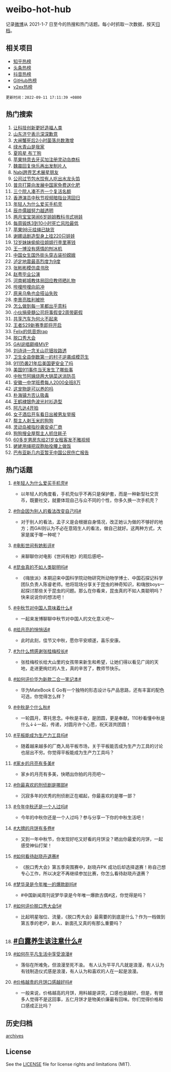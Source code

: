# weibo-hot-hub

记录[微博](https://www.weibo.com)从 2021-1-7 日至今的热搜和热门话题。每小时抓取一次数据，按天[归档](archives)。

## 相关项目

- [知乎热榜](https://github.com/lonnyzhang423/zhihu-hot-hub)
- [头条热榜](https://github.com/lonnyzhang423/toutiao-hot-hub)
- [抖音热榜](https://github.com/lonnyzhang423/douyin-hot-hub)
- [GitHub热榜](https://github.com/lonnyzhang423/github-hot-hub)
- [v2ex热榜](https://github.com/lonnyzhang423/v2ex-hot-hub)


`更新时间：2022-09-11 17:11:39 +0800`

## 热门搜索

1. [让科技创新更好造福人类](https://m.weibo.cn/search?containerid=100103type%3D1%26t%3D10%26q%3D%23%E8%AE%A9%E7%A7%91%E6%8A%80%E5%88%9B%E6%96%B0%E6%9B%B4%E5%A5%BD%E9%80%A0%E7%A6%8F%E4%BA%BA%E7%B1%BB%23&stream_entry_id=51&isnewpage=1&extparam=seat%3D1%26pos%3D0%26c_type%3D51%26filter_type%3Drealtimehot%26dgr%3D0%26cate%3D10103%26display_time%3D1662887498%26pre_seqid%3D166288749835902256277&luicode=10000011&lfid=106003type%253D25%2526t%253D3%2526disable_hot%253D1%2526filter_type%253Drealtimehot)
1. [山东济宁表示深深歉意](https://m.weibo.cn/search?containerid=100103type%3D1%26t%3D10%26q%3D%23%E5%B1%B1%E4%B8%9C%E6%B5%8E%E5%AE%81%E8%A1%A8%E7%A4%BA%E6%B7%B1%E6%B7%B1%E6%AD%89%E6%84%8F%23&stream_entry_id=31&isnewpage=1&extparam=seat%3D1%26band_rank%3D1%26pos%3D0%26lcate%3D5001%26c_type%3D31%26realpos%3D1%26filter_type%3Drealtimehot%26q%3D%2523%25E5%25B1%25B1%25E4%25B8%259C%25E6%25B5%258E%25E5%25AE%2581%25E8%25A1%25A8%25E7%25A4%25BA%25E6%25B7%25B1%25E6%25B7%25B1%25E6%25AD%2589%25E6%2584%258F%2523%26flag%3D16%26dgr%3D0%26cate%3D0%26display_time%3D1662887498%26pre_seqid%3D166288749835902256277&luicode=10000011&lfid=106003type%253D25%2526t%253D3%2526disable_hot%253D1%2526filter_type%253Drealtimehot)
1. [大闸蟹死后2小时菌落总数激增](https://m.weibo.cn/search?containerid=100103type%3D1%26t%3D10%26q%3D%23%E5%A4%A7%E9%97%B8%E8%9F%B9%E6%AD%BB%E5%90%8E2%E5%B0%8F%E6%97%B6%E8%8F%8C%E8%90%BD%E6%80%BB%E6%95%B0%E6%BF%80%E5%A2%9E%23&stream_entry_id=31&isnewpage=1&extparam=seat%3D1%26band_rank%3D2%26pos%3D1%26lcate%3D5001%26c_type%3D31%26realpos%3D2%26filter_type%3Drealtimehot%26q%3D%2523%25E5%25A4%25A7%25E9%2597%25B8%25E8%259F%25B9%25E6%25AD%25BB%25E5%2590%258E2%25E5%25B0%258F%25E6%2597%25B6%25E8%258F%258C%25E8%2590%25BD%25E6%2580%25BB%25E6%2595%25B0%25E6%25BF%2580%25E5%25A2%259E%2523%26flag%3D0%26dgr%3D0%26cate%3D0%26display_time%3D1662887498%26pre_seqid%3D166288749835902256277&luicode=10000011&lfid=106003type%253D25%2526t%253D3%2526disable_hot%253D1%2526filter_type%253Drealtimehot)
1. [绿水青山是我家](https://m.weibo.cn/search?containerid=100103type%3D1%26t%3D10%26q%3D%23%E7%BB%BF%E6%B0%B4%E9%9D%92%E5%B1%B1%E6%98%AF%E6%88%91%E5%AE%B6%23&stream_entry_id=31&isnewpage=1&extparam=seat%3D1%26band_rank%3D3%26pos%3D2%26lcate%3D5001%26c_type%3D31%26realpos%3D3%26filter_type%3Drealtimehot%26q%3D%2523%25E7%25BB%25BF%25E6%25B0%25B4%25E9%259D%2592%25E5%25B1%25B1%25E6%2598%25AF%25E6%2588%2591%25E5%25AE%25B6%2523%26flag%3D0%26dgr%3D0%26cate%3D0%26display_time%3D1662887498%26pre_seqid%3D166288749835902256277&luicode=10000011&lfid=106003type%253D25%2526t%253D3%2526disable_hot%253D1%2526filter_type%253Drealtimehot)
1. [夏鸣星 布丁狗](https://m.weibo.cn/search?containerid=100103type%3D1%26t%3D10%26q%3D%E5%A4%8F%E9%B8%A3%E6%98%9F+%E5%B8%83%E4%B8%81%E7%8B%97&stream_entry_id=31&isnewpage=1&extparam=seat%3D1%26band_rank%3D4%26pos%3D3%26lcate%3D5001%26c_type%3D31%26realpos%3D4%26filter_type%3Drealtimehot%26q%3D%25E5%25A4%258F%25E9%25B8%25A3%25E6%2598%259F%2520%25E5%25B8%2583%25E4%25B8%2581%25E7%258B%2597%26flag%3D16%26dgr%3D0%26cate%3D0%26display_time%3D1662887498%26pre_seqid%3D166288749835902256277&luicode=10000011&lfid=106003type%253D25%2526t%253D3%2526disable_hot%253D1%2526filter_type%253Drealtimehot)
1. [苹果特意去牙买加注册灵动岛商标](https://m.weibo.cn/search?containerid=100103type%3D1%26t%3D10%26q%3D%23%E8%8B%B9%E6%9E%9C%E7%89%B9%E6%84%8F%E5%8E%BB%E7%89%99%E4%B9%B0%E5%8A%A0%E6%B3%A8%E5%86%8C%E7%81%B5%E5%8A%A8%E5%B2%9B%E5%95%86%E6%A0%87%23&stream_entry_id=31&isnewpage=1&extparam=seat%3D1%26band_rank%3D5%26pos%3D4%26lcate%3D5001%26c_type%3D31%26realpos%3D5%26filter_type%3Drealtimehot%26q%3D%2523%25E8%258B%25B9%25E6%259E%259C%25E7%2589%25B9%25E6%2584%258F%25E5%258E%25BB%25E7%2589%2599%25E4%25B9%25B0%25E5%258A%25A0%25E6%25B3%25A8%25E5%2586%258C%25E7%2581%25B5%25E5%258A%25A8%25E5%25B2%259B%25E5%2595%2586%25E6%25A0%2587%2523%26flag%3D1%26dgr%3D0%26cate%3D0%26display_time%3D1662887498%26pre_seqid%3D166288749835902256277&luicode=10000011&lfid=106003type%253D25%2526t%253D3%2526disable_hot%253D1%2526filter_type%253Drealtimehot)
1. [魏晨回复快乐再出发制片人](http://m.weibo.cn/c/wbox?&id=076e2qeuae&roomid=15484&q=%23%E9%AD%8F%E6%99%A8%E5%9B%9E%E5%A4%8D%E5%BF%AB%E4%B9%90%E5%86%8D%E5%87%BA%E5%8F%91%E5%88%B6%E7%89%87%E4%BA%BA%23&extparam=seat%3D1%26band_rank%3D6%26pos%3D5%26lcate%3D5001%26c_type%3D31%26realpos%3D6%26filter_type%3Drealtimehot%26q%3D%2523%25E9%25AD%258F%25E6%2599%25A8%25E5%259B%259E%25E5%25A4%258D%25E5%25BF%25AB%25E4%25B9%2590%25E5%2586%258D%25E5%2587%25BA%25E5%258F%2591%25E5%2588%25B6%25E7%2589%2587%25E4%25BA%25BA%2523%26flag%3D2%26dgr%3D0%26cate%3D0%26display_time%3D1662887498%26pre_seqid%3D166288749835902256277&luicode=10000011&lfid=106003type%253D25%2526t%253D3%2526disable_hot%253D1%2526filter_type%253Drealtimehot)
1. [Nabi跨界艺术展星朋友](https://m.weibo.cn/search?containerid=100103type%3D1%26t%3D10%26q%3D%23Nabi%E8%B7%A8%E7%95%8C%E8%89%BA%E6%9C%AF%E5%B1%95%E6%98%9F%E6%9C%8B%E5%8F%8B%23&stream_entry_id=31&isnewpage=1&extparam=seat%3D1%26band_rank%3D7%26pos%3D6%26c_type%3D31%26lcate%3D5001%26topic_ad%3D1%26filter_type%3Drealtimehot%26adid%3D165068%26q%3D%2523Nabi%25E8%25B7%25A8%25E7%2595%258C%25E8%2589%25BA%25E6%259C%25AF%25E5%25B1%2595%25E6%2598%259F%25E6%259C%258B%25E5%258F%258B%2523%26dgr%3D0%26cate%3D0%26display_time%3D1662887498%26pre_seqid%3D166288749835902256277&luicode=10000011&lfid=106003type%253D25%2526t%253D3%2526disable_hot%253D1%2526filter_type%253Drealtimehot)
1. [公司过节包水饺有人吃出水龙头馅](https://m.weibo.cn/search?containerid=100103type%3D1%26t%3D10%26q%3D%23%E5%85%AC%E5%8F%B8%E8%BF%87%E8%8A%82%E5%8C%85%E6%B0%B4%E9%A5%BA%E6%9C%89%E4%BA%BA%E5%90%83%E5%87%BA%E6%B0%B4%E9%BE%99%E5%A4%B4%E9%A6%85%23&stream_entry_id=31&isnewpage=1&extparam=seat%3D1%26band_rank%3D7%26pos%3D7%26lcate%3D5001%26c_type%3D31%26realpos%3D7%26filter_type%3Drealtimehot%26q%3D%2523%25E5%2585%25AC%25E5%258F%25B8%25E8%25BF%2587%25E8%258A%2582%25E5%258C%2585%25E6%25B0%25B4%25E9%25A5%25BA%25E6%259C%2589%25E4%25BA%25BA%25E5%2590%2583%25E5%2587%25BA%25E6%25B0%25B4%25E9%25BE%2599%25E5%25A4%25B4%25E9%25A6%2585%2523%26flag%3D0%26dgr%3D0%26cate%3D0%26display_time%3D1662887498%26pre_seqid%3D166288749835902256277&luicode=10000011&lfid=106003type%253D25%2526t%253D3%2526disable_hot%253D1%2526filter_type%253Drealtimehot)
1. [普京打算向发展中国家免费送化肥](https://m.weibo.cn/search?containerid=100103type%3D1%26t%3D10%26q%3D%23%E6%99%AE%E4%BA%AC%E6%89%93%E7%AE%97%E5%90%91%E5%8F%91%E5%B1%95%E4%B8%AD%E5%9B%BD%E5%AE%B6%E5%85%8D%E8%B4%B9%E9%80%81%E5%8C%96%E8%82%A5%23&stream_entry_id=31&isnewpage=1&extparam=seat%3D1%26band_rank%3D8%26pos%3D8%26lcate%3D5001%26c_type%3D31%26realpos%3D8%26filter_type%3Drealtimehot%26q%3D%2523%25E6%2599%25AE%25E4%25BA%25AC%25E6%2589%2593%25E7%25AE%2597%25E5%2590%2591%25E5%258F%2591%25E5%25B1%2595%25E4%25B8%25AD%25E5%259B%25BD%25E5%25AE%25B6%25E5%2585%258D%25E8%25B4%25B9%25E9%2580%2581%25E5%258C%2596%25E8%2582%25A5%2523%26flag%3D1%26dgr%3D0%26cate%3D0%26display_time%3D1662887498%26pre_seqid%3D166288749835902256277&luicode=10000011&lfid=106003type%253D25%2526t%253D3%2526disable_hot%253D1%2526filter_type%253Drealtimehot)
1. [三个院人凑不齐一个复活名额](http://m.weibo.cn/c/wbox?&id=076e2qeuae&roomid=15502&q=%23%E4%B8%89%E4%B8%AA%E9%99%A2%E4%BA%BA%E5%87%91%E4%B8%8D%E9%BD%90%E4%B8%80%E4%B8%AA%E5%A4%8D%E6%B4%BB%E5%90%8D%E9%A2%9D%23&extparam=seat%3D1%26band_rank%3D9%26pos%3D9%26lcate%3D5001%26c_type%3D31%26realpos%3D9%26filter_type%3Drealtimehot%26q%3D%2523%25E4%25B8%2589%25E4%25B8%25AA%25E9%2599%25A2%25E4%25BA%25BA%25E5%2587%2591%25E4%25B8%258D%25E9%25BD%2590%25E4%25B8%2580%25E4%25B8%25AA%25E5%25A4%258D%25E6%25B4%25BB%25E5%2590%258D%25E9%25A2%259D%2523%26flag%3D0%26dgr%3D0%26cate%3D0%26display_time%3D1662887498%26pre_seqid%3D166288749835902256277&luicode=10000011&lfid=106003type%253D25%2526t%253D3%2526disable_hot%253D1%2526filter_type%253Drealtimehot)
1. [香港演员中秋节视频暗指台湾回归](https://m.weibo.cn/search?containerid=100103type%3D1%26t%3D10%26q%3D%23%E9%A6%99%E6%B8%AF%E6%BC%94%E5%91%98%E4%B8%AD%E7%A7%8B%E8%8A%82%E8%A7%86%E9%A2%91%E6%9A%97%E6%8C%87%E5%8F%B0%E6%B9%BE%E5%9B%9E%E5%BD%92%23&stream_entry_id=31&isnewpage=1&extparam=seat%3D1%26band_rank%3D10%26pos%3D10%26lcate%3D5001%26c_type%3D31%26realpos%3D10%26filter_type%3Drealtimehot%26q%3D%2523%25E9%25A6%2599%25E6%25B8%25AF%25E6%25BC%2594%25E5%2591%2598%25E4%25B8%25AD%25E7%25A7%258B%25E8%258A%2582%25E8%25A7%2586%25E9%25A2%2591%25E6%259A%2597%25E6%258C%2587%25E5%258F%25B0%25E6%25B9%25BE%25E5%259B%259E%25E5%25BD%2592%2523%26flag%3D0%26dgr%3D0%26cate%3D0%26display_time%3D1662887498%26pre_seqid%3D166288749835902256277&luicode=10000011&lfid=106003type%253D25%2526t%253D3%2526disable_hot%253D1%2526filter_type%253Drealtimehot)
1. [年轻人为什么爱买手机壳](https://m.weibo.cn/search?containerid=100103type%3D1%26t%3D10%26q%3D%23%E5%B9%B4%E8%BD%BB%E4%BA%BA%E4%B8%BA%E4%BB%80%E4%B9%88%E7%88%B1%E4%B9%B0%E6%89%8B%E6%9C%BA%E5%A3%B3%23&stream_entry_id=31&isnewpage=1&extparam=seat%3D1%26band_rank%3D11%26pos%3D11%26lcate%3D5001%26c_type%3D31%26realpos%3D11%26filter_type%3Drealtimehot%26q%3D%2523%25E5%25B9%25B4%25E8%25BD%25BB%25E4%25BA%25BA%25E4%25B8%25BA%25E4%25BB%2580%25E4%25B9%2588%25E7%2588%25B1%25E4%25B9%25B0%25E6%2589%258B%25E6%259C%25BA%25E5%25A3%25B3%2523%26flag%3D0%26dgr%3D0%26cate%3D0%26display_time%3D1662887498%26pre_seqid%3D166288749835902256277&luicode=10000011&lfid=106003type%253D25%2526t%253D3%2526disable_hot%253D1%2526filter_type%253Drealtimehot)
1. [辰亦儒越努力越透明](https://m.weibo.cn/search?containerid=100103type%3D1%26t%3D10%26q%3D%23%E8%BE%B0%E4%BA%A6%E5%84%92%E8%B6%8A%E5%8A%AA%E5%8A%9B%E8%B6%8A%E9%80%8F%E6%98%8E%23&stream_entry_id=31&isnewpage=1&extparam=seat%3D1%26band_rank%3D12%26pos%3D12%26lcate%3D5001%26c_type%3D31%26realpos%3D12%26filter_type%3Drealtimehot%26q%3D%2523%25E8%25BE%25B0%25E4%25BA%25A6%25E5%2584%2592%25E8%25B6%258A%25E5%258A%25AA%25E5%258A%259B%25E8%25B6%258A%25E9%2580%258F%25E6%2598%258E%2523%26flag%3D0%26dgr%3D0%26cate%3D0%26display_time%3D1662887498%26pre_seqid%3D166288749835902256277&luicode=10000011&lfid=106003type%253D25%2526t%253D3%2526disable_hot%253D1%2526filter_type%253Drealtimehot)
1. [两月宝宝哭闹6岁姐姐教科书式哄娃](https://m.weibo.cn/search?containerid=100103type%3D1%26t%3D10%26q%3D%23%E4%B8%A4%E6%9C%88%E5%AE%9D%E5%AE%9D%E5%93%AD%E9%97%B96%E5%B2%81%E5%A7%90%E5%A7%90%E6%95%99%E7%A7%91%E4%B9%A6%E5%BC%8F%E5%93%84%E5%A8%83%23&stream_entry_id=31&isnewpage=1&extparam=seat%3D1%26band_rank%3D13%26pos%3D13%26lcate%3D5001%26c_type%3D31%26realpos%3D13%26filter_type%3Drealtimehot%26q%3D%2523%25E4%25B8%25A4%25E6%259C%2588%25E5%25AE%259D%25E5%25AE%259D%25E5%2593%25AD%25E9%2597%25B96%25E5%25B2%2581%25E5%25A7%2590%25E5%25A7%2590%25E6%2595%2599%25E7%25A7%2591%25E4%25B9%25A6%25E5%25BC%258F%25E5%2593%2584%25E5%25A8%2583%2523%26flag%3D0%26dgr%3D0%26cate%3D0%26display_time%3D1662887498%26pre_seqid%3D166288749835902256277&luicode=10000011&lfid=106003type%253D25%2526t%253D3%2526disable_hot%253D1%2526filter_type%253Drealtimehot)
1. [每周锻炼3到10小时死亡风险最低](https://m.weibo.cn/search?containerid=100103type%3D1%26t%3D10%26q%3D%23%E6%AF%8F%E5%91%A8%E9%94%BB%E7%82%BC3%E5%88%B010%E5%B0%8F%E6%97%B6%E6%AD%BB%E4%BA%A1%E9%A3%8E%E9%99%A9%E6%9C%80%E4%BD%8E%23&stream_entry_id=31&isnewpage=1&extparam=seat%3D1%26band_rank%3D14%26pos%3D14%26lcate%3D5001%26c_type%3D31%26realpos%3D14%26filter_type%3Drealtimehot%26q%3D%2523%25E6%25AF%258F%25E5%2591%25A8%25E9%2594%25BB%25E7%2582%25BC3%25E5%2588%25B010%25E5%25B0%258F%25E6%2597%25B6%25E6%25AD%25BB%25E4%25BA%25A1%25E9%25A3%258E%25E9%2599%25A9%25E6%259C%2580%25E4%25BD%258E%2523%26flag%3D0%26dgr%3D0%26cate%3D0%26display_time%3D1662887498%26pre_seqid%3D166288749835902256277&luicode=10000011&lfid=106003type%253D25%2526t%253D3%2526disable_hot%253D1%2526filter_type%253Drealtimehot)
1. [苹果98元挂绳已缺货](https://m.weibo.cn/search?containerid=100103type%3D1%26t%3D10%26q%3D%23%E8%8B%B9%E6%9E%9C98%E5%85%83%E6%8C%82%E7%BB%B3%E5%B7%B2%E7%BC%BA%E8%B4%A7%23&stream_entry_id=31&isnewpage=1&extparam=seat%3D1%26band_rank%3D15%26pos%3D15%26lcate%3D5001%26c_type%3D31%26realpos%3D15%26filter_type%3Drealtimehot%26q%3D%2523%25E8%258B%25B9%25E6%259E%259C98%25E5%2585%2583%25E6%258C%2582%25E7%25BB%25B3%25E5%25B7%25B2%25E7%25BC%25BA%25E8%25B4%25A7%2523%26flag%3D0%26dgr%3D0%26cate%3D0%26display_time%3D1662887498%26pre_seqid%3D166288749835902256277&luicode=10000011&lfid=106003type%253D25%2526t%253D3%2526disable_hot%253D1%2526filter_type%253Drealtimehot)
1. [谢娜话剧造型身上挂220只娃娃](https://m.weibo.cn/search?containerid=100103type%3D1%26t%3D10%26q%3D%23%E8%B0%A2%E5%A8%9C%E8%AF%9D%E5%89%A7%E9%80%A0%E5%9E%8B%E8%BA%AB%E4%B8%8A%E6%8C%82220%E5%8F%AA%E5%A8%83%E5%A8%83%23&stream_entry_id=31&isnewpage=1&extparam=seat%3D1%26band_rank%3D16%26pos%3D16%26lcate%3D5001%26c_type%3D31%26realpos%3D16%26filter_type%3Drealtimehot%26q%3D%2523%25E8%25B0%25A2%25E5%25A8%259C%25E8%25AF%259D%25E5%2589%25A7%25E9%2580%25A0%25E5%259E%258B%25E8%25BA%25AB%25E4%25B8%258A%25E6%258C%2582220%25E5%258F%25AA%25E5%25A8%2583%25E5%25A8%2583%2523%26flag%3D1%26dgr%3D0%26cate%3D0%26display_time%3D1662887498%26pre_seqid%3D166288749835902256277&luicode=10000011&lfid=106003type%253D25%2526t%253D3%2526disable_hot%253D1%2526filter_type%253Drealtimehot)
1. [12岁妹妹偷偷往姐姐行李里塞钱](https://m.weibo.cn/search?containerid=100103type%3D1%26t%3D10%26q%3D%2312%E5%B2%81%E5%A6%B9%E5%A6%B9%E5%81%B7%E5%81%B7%E5%BE%80%E5%A7%90%E5%A7%90%E8%A1%8C%E6%9D%8E%E9%87%8C%E5%A1%9E%E9%92%B1%23&stream_entry_id=31&isnewpage=1&extparam=seat%3D1%26band_rank%3D17%26pos%3D17%26lcate%3D5001%26c_type%3D31%26realpos%3D17%26filter_type%3Drealtimehot%26q%3D%252312%25E5%25B2%2581%25E5%25A6%25B9%25E5%25A6%25B9%25E5%2581%25B7%25E5%2581%25B7%25E5%25BE%2580%25E5%25A7%2590%25E5%25A7%2590%25E8%25A1%258C%25E6%259D%258E%25E9%2587%258C%25E5%25A1%259E%25E9%2592%25B1%2523%26flag%3D0%26dgr%3D0%26cate%3D0%26display_time%3D1662887498%26pre_seqid%3D166288749835902256277&luicode=10000011&lfid=106003type%253D25%2526t%253D3%2526disable_hot%253D1%2526filter_type%253Drealtimehot)
1. [王一博没有感情的刨冰机](http://m.weibo.cn/c/wbox?&id=076e2qeuae&roomid=15527&q=%23%E7%8E%8B%E4%B8%80%E5%8D%9A%E6%B2%A1%E6%9C%89%E6%84%9F%E6%83%85%E7%9A%84%E5%88%A8%E5%86%B0%E6%9C%BA%23&extparam=seat%3D1%26band_rank%3D18%26pos%3D18%26lcate%3D5001%26c_type%3D31%26realpos%3D18%26filter_type%3Drealtimehot%26q%3D%2523%25E7%258E%258B%25E4%25B8%2580%25E5%258D%259A%25E6%25B2%25A1%25E6%259C%2589%25E6%2584%259F%25E6%2583%2585%25E7%259A%2584%25E5%2588%25A8%25E5%2586%25B0%25E6%259C%25BA%2523%26flag%3D0%26dgr%3D0%26cate%3D0%26display_time%3D1662887498%26pre_seqid%3D166288749835902256277&luicode=10000011&lfid=106003type%253D25%2526t%253D3%2526disable_hot%253D1%2526filter_type%253Drealtimehot)
1. [中国女生国外街头穿古装扮嫦娥](https://m.weibo.cn/search?containerid=100103type%3D1%26t%3D10%26q%3D%23%E4%B8%AD%E5%9B%BD%E5%A5%B3%E7%94%9F%E5%9B%BD%E5%A4%96%E8%A1%97%E5%A4%B4%E7%A9%BF%E5%8F%A4%E8%A3%85%E6%89%AE%E5%AB%A6%E5%A8%A5%23&stream_entry_id=31&isnewpage=1&extparam=seat%3D1%26band_rank%3D19%26pos%3D19%26lcate%3D5001%26c_type%3D31%26realpos%3D19%26filter_type%3Drealtimehot%26q%3D%2523%25E4%25B8%25AD%25E5%259B%25BD%25E5%25A5%25B3%25E7%2594%259F%25E5%259B%25BD%25E5%25A4%2596%25E8%25A1%2597%25E5%25A4%25B4%25E7%25A9%25BF%25E5%258F%25A4%25E8%25A3%2585%25E6%2589%25AE%25E5%25AB%25A6%25E5%25A8%25A5%2523%26flag%3D0%26dgr%3D0%26cate%3D0%26display_time%3D1662887498%26pre_seqid%3D166288749835902256277&luicode=10000011&lfid=106003type%253D25%2526t%253D3%2526disable_hot%253D1%2526filter_type%253Drealtimehot)
1. [泸定地震最高烈度为9度](https://m.weibo.cn/search?containerid=100103type%3D1%26t%3D10%26q%3D%23%E6%B3%B8%E5%AE%9A%E5%9C%B0%E9%9C%87%E6%9C%80%E9%AB%98%E7%83%88%E5%BA%A6%E4%B8%BA9%E5%BA%A6%23&stream_entry_id=31&isnewpage=1&extparam=seat%3D1%26band_rank%3D20%26pos%3D20%26lcate%3D5001%26c_type%3D31%26realpos%3D20%26filter_type%3Drealtimehot%26q%3D%2523%25E6%25B3%25B8%25E5%25AE%259A%25E5%259C%25B0%25E9%259C%2587%25E6%259C%2580%25E9%25AB%2598%25E7%2583%2588%25E5%25BA%25A6%25E4%25B8%25BA9%25E5%25BA%25A6%2523%26flag%3D0%26dgr%3D0%26cate%3D0%26display_time%3D1662887498%26pre_seqid%3D166288749835902256277&luicode=10000011&lfid=106003type%253D25%2526t%253D3%2526disable_hot%253D1%2526filter_type%253Drealtimehot)
1. [张彬彬模仿虞书欣](https://m.weibo.cn/search?containerid=100103type%3D1%26t%3D10%26q%3D%23%E5%BC%A0%E5%BD%AC%E5%BD%AC%E6%A8%A1%E4%BB%BF%E8%99%9E%E4%B9%A6%E6%AC%A3%23&stream_entry_id=31&isnewpage=1&extparam=seat%3D1%26band_rank%3D21%26pos%3D21%26lcate%3D5001%26c_type%3D31%26realpos%3D21%26filter_type%3Drealtimehot%26q%3D%2523%25E5%25BC%25A0%25E5%25BD%25AC%25E5%25BD%25AC%25E6%25A8%25A1%25E4%25BB%25BF%25E8%2599%259E%25E4%25B9%25A6%25E6%25AC%25A3%2523%26flag%3D1%26dgr%3D0%26cate%3D0%26display_time%3D1662887498%26pre_seqid%3D166288749835902256277&luicode=10000011&lfid=106003type%253D25%2526t%253D3%2526disable_hot%253D1%2526filter_type%253Drealtimehot)
1. [赵粤毕业公演](https://m.weibo.cn/search?containerid=100103type%3D1%26t%3D10%26q%3D%23%E8%B5%B5%E7%B2%A4%E6%AF%95%E4%B8%9A%E5%85%AC%E6%BC%94%23&stream_entry_id=31&isnewpage=1&extparam=seat%3D1%26band_rank%3D22%26pos%3D22%26lcate%3D5001%26c_type%3D31%26realpos%3D22%26filter_type%3Drealtimehot%26q%3D%2523%25E8%25B5%25B5%25E7%25B2%25A4%25E6%25AF%2595%25E4%25B8%259A%25E5%2585%25AC%25E6%25BC%2594%2523%26flag%3D0%26dgr%3D0%26cate%3D0%26display_time%3D1662887498%26pre_seqid%3D166288749835902256277&luicode=10000011&lfid=106003type%253D25%2526t%253D3%2526disable_hot%253D1%2526filter_type%253Drealtimehot)
1. [河南郸城教体局回应教师晒礼物](https://m.weibo.cn/search?containerid=100103type%3D1%26t%3D10%26q%3D%23%E6%B2%B3%E5%8D%97%E9%83%B8%E5%9F%8E%E6%95%99%E4%BD%93%E5%B1%80%E5%9B%9E%E5%BA%94%E6%95%99%E5%B8%88%E6%99%92%E7%A4%BC%E7%89%A9%23&stream_entry_id=31&isnewpage=1&extparam=seat%3D1%26band_rank%3D23%26pos%3D23%26lcate%3D5001%26c_type%3D31%26realpos%3D23%26filter_type%3Drealtimehot%26q%3D%2523%25E6%25B2%25B3%25E5%258D%2597%25E9%2583%25B8%25E5%259F%258E%25E6%2595%2599%25E4%25BD%2593%25E5%25B1%2580%25E5%259B%259E%25E5%25BA%2594%25E6%2595%2599%25E5%25B8%2588%25E6%2599%2592%25E7%25A4%25BC%25E7%2589%25A9%2523%26flag%3D1%26dgr%3D0%26cate%3D0%26display_time%3D1662887498%26pre_seqid%3D166288749835902256277&luicode=10000011&lfid=106003type%253D25%2526t%253D3%2526disable_hot%253D1%2526filter_type%253Drealtimehot)
1. [哔哩哔哩向前冲](http://m.weibo.cn/c/wbox?&id=076e2qeuae&roomid=14603&q=%23%E5%93%94%E5%93%A9%E5%93%94%E5%93%A9%E5%90%91%E5%89%8D%E5%86%B2%23&extparam=seat%3D1%26band_rank%3D24%26pos%3D24%26lcate%3D5001%26c_type%3D31%26realpos%3D24%26filter_type%3Drealtimehot%26q%3D%2523%25E5%2593%2594%25E5%2593%25A9%25E5%2593%2594%25E5%2593%25A9%25E5%2590%2591%25E5%2589%258D%25E5%2586%25B2%2523%26flag%3D1%26dgr%3D0%26cate%3D0%26display_time%3D1662887498%26pre_seqid%3D166288749835902256277&luicode=10000011&lfid=106003type%253D25%2526t%253D3%2526disable_hot%253D1%2526filter_type%253Drealtimehot)
1. [原来乌龟也会搭讪失败](https://m.weibo.cn/search?containerid=100103type%3D1%26t%3D10%26q%3D%23%E5%8E%9F%E6%9D%A5%E4%B9%8C%E9%BE%9F%E4%B9%9F%E4%BC%9A%E6%90%AD%E8%AE%AA%E5%A4%B1%E8%B4%A5%23&stream_entry_id=31&isnewpage=1&extparam=seat%3D1%26band_rank%3D25%26pos%3D25%26lcate%3D5001%26c_type%3D31%26realpos%3D25%26filter_type%3Drealtimehot%26q%3D%2523%25E5%258E%259F%25E6%259D%25A5%25E4%25B9%258C%25E9%25BE%259F%25E4%25B9%259F%25E4%25BC%259A%25E6%2590%25AD%25E8%25AE%25AA%25E5%25A4%25B1%25E8%25B4%25A5%2523%26flag%3D0%26dgr%3D0%26cate%3D0%26display_time%3D1662887498%26pre_seqid%3D166288749835902256277&luicode=10000011&lfid=106003type%253D25%2526t%253D3%2526disable_hot%253D1%2526filter_type%253Drealtimehot)
1. [李景亮胜利被抢](https://m.weibo.cn/search?containerid=100103type%3D1%26t%3D10%26q%3D%23%E6%9D%8E%E6%99%AF%E4%BA%AE%E8%83%9C%E5%88%A9%E8%A2%AB%E6%8A%A2%23&stream_entry_id=31&isnewpage=1&extparam=seat%3D1%26band_rank%3D26%26pos%3D26%26lcate%3D5001%26c_type%3D31%26realpos%3D26%26filter_type%3Drealtimehot%26q%3D%2523%25E6%259D%258E%25E6%2599%25AF%25E4%25BA%25AE%25E8%2583%259C%25E5%2588%25A9%25E8%25A2%25AB%25E6%258A%25A2%2523%26flag%3D0%26dgr%3D0%26cate%3D0%26display_time%3D1662887498%26pre_seqid%3D166288749835902256277&luicode=10000011&lfid=106003type%253D25%2526t%253D3%2526disable_hot%253D1%2526filter_type%253Drealtimehot)
1. [怎么做到每一笔都出乎意料](https://m.weibo.cn/search?containerid=100103type%3D1%26t%3D10%26q%3D%23%E6%80%8E%E4%B9%88%E5%81%9A%E5%88%B0%E6%AF%8F%E4%B8%80%E7%AC%94%E9%83%BD%E5%87%BA%E4%B9%8E%E6%84%8F%E6%96%99%23&stream_entry_id=31&isnewpage=1&extparam=seat%3D1%26band_rank%3D27%26pos%3D27%26lcate%3D5001%26c_type%3D31%26realpos%3D27%26filter_type%3Drealtimehot%26q%3D%2523%25E6%2580%258E%25E4%25B9%2588%25E5%2581%259A%25E5%2588%25B0%25E6%25AF%258F%25E4%25B8%2580%25E7%25AC%2594%25E9%2583%25BD%25E5%2587%25BA%25E4%25B9%258E%25E6%2584%258F%25E6%2596%2599%2523%26flag%3D1%26dgr%3D0%26cate%3D0%26display_time%3D1662887498%26pre_seqid%3D166288749835902256277&luicode=10000011&lfid=106003type%253D25%2526t%253D3%2526disable_hot%253D1%2526filter_type%253Drealtimehot)
1. [小伙捐骨髓公司将事假变2周带薪假](https://m.weibo.cn/search?containerid=100103type%3D1%26t%3D10%26q%3D%23%E5%B0%8F%E4%BC%99%E6%8D%90%E9%AA%A8%E9%AB%93%E5%85%AC%E5%8F%B8%E5%B0%86%E4%BA%8B%E5%81%87%E5%8F%982%E5%91%A8%E5%B8%A6%E8%96%AA%E5%81%87%23&stream_entry_id=31&isnewpage=1&extparam=seat%3D1%26band_rank%3D28%26pos%3D28%26lcate%3D5001%26c_type%3D31%26realpos%3D28%26filter_type%3Drealtimehot%26q%3D%2523%25E5%25B0%258F%25E4%25BC%2599%25E6%258D%2590%25E9%25AA%25A8%25E9%25AB%2593%25E5%2585%25AC%25E5%258F%25B8%25E5%25B0%2586%25E4%25BA%258B%25E5%2581%2587%25E5%258F%25982%25E5%2591%25A8%25E5%25B8%25A6%25E8%2596%25AA%25E5%2581%2587%2523%26flag%3D0%26dgr%3D0%26cate%3D0%26display_time%3D1662887498%26pre_seqid%3D166288749835902256277&luicode=10000011&lfid=106003type%253D25%2526t%253D3%2526disable_hot%253D1%2526filter_type%253Drealtimehot)
1. [共享汽车为何火不起来](https://m.weibo.cn/search?containerid=100103type%3D1%26t%3D10%26q%3D%23%E5%85%B1%E4%BA%AB%E6%B1%BD%E8%BD%A6%E4%B8%BA%E4%BD%95%E7%81%AB%E4%B8%8D%E8%B5%B7%E6%9D%A5%23&stream_entry_id=31&isnewpage=1&extparam=seat%3D1%26band_rank%3D29%26pos%3D29%26lcate%3D5001%26c_type%3D31%26realpos%3D29%26filter_type%3Drealtimehot%26q%3D%2523%25E5%2585%25B1%25E4%25BA%25AB%25E6%25B1%25BD%25E8%25BD%25A6%25E4%25B8%25BA%25E4%25BD%2595%25E7%2581%25AB%25E4%25B8%258D%25E8%25B5%25B7%25E6%259D%25A5%2523%26flag%3D1%26dgr%3D0%26cate%3D0%26display_time%3D1662887498%26pre_seqid%3D166288749835902256277&luicode=10000011&lfid=106003type%253D25%2526t%253D3%2526disable_hot%253D1%2526filter_type%253Drealtimehot)
1. [王者S29新赛季即将开启](https://m.weibo.cn/search?containerid=100103type%3D1%26t%3D10%26q%3D%23%E7%8E%8B%E8%80%85S29%E6%96%B0%E8%B5%9B%E5%AD%A3%E5%8D%B3%E5%B0%86%E5%BC%80%E5%90%AF%23&stream_entry_id=31&isnewpage=1&extparam=seat%3D1%26band_rank%3D30%26pos%3D30%26lcate%3D5001%26c_type%3D31%26realpos%3D30%26filter_type%3Drealtimehot%26q%3D%2523%25E7%258E%258B%25E8%2580%2585S29%25E6%2596%25B0%25E8%25B5%259B%25E5%25AD%25A3%25E5%258D%25B3%25E5%25B0%2586%25E5%25BC%2580%25E5%2590%25AF%2523%26flag%3D0%26dgr%3D0%26cate%3D0%26display_time%3D1662887498%26pre_seqid%3D166288749835902256277&luicode=10000011&lfid=106003type%253D25%2526t%253D3%2526disable_hot%253D1%2526filter_type%253Drealtimehot)
1. [Felix的低音炮rap](https://m.weibo.cn/search?containerid=100103type%3D1%26t%3D10%26q%3D%23Felix%E7%9A%84%E4%BD%8E%E9%9F%B3%E7%82%AErap%23&stream_entry_id=31&isnewpage=1&extparam=seat%3D1%26band_rank%3D31%26pos%3D31%26lcate%3D5001%26c_type%3D31%26realpos%3D31%26filter_type%3Drealtimehot%26q%3D%2523Felix%25E7%259A%2584%25E4%25BD%258E%25E9%259F%25B3%25E7%2582%25AErap%2523%26flag%3D1%26dgr%3D0%26cate%3D0%26display_time%3D1662887498%26pre_seqid%3D166288749835902256277&luicode=10000011&lfid=106003type%253D25%2526t%253D3%2526disable_hot%253D1%2526filter_type%253Drealtimehot)
1. [脱口秀大会](https://m.weibo.cn/search?containerid=100103type%3D1%26t%3D10%26q%3D%E8%84%B1%E5%8F%A3%E7%A7%80%E5%A4%A7%E4%BC%9A&stream_entry_id=31&isnewpage=1&extparam=seat%3D1%26band_rank%3D32%26pos%3D32%26lcate%3D5001%26c_type%3D31%26realpos%3D32%26filter_type%3Drealtimehot%26q%3D%25E8%2584%25B1%25E5%258F%25A3%25E7%25A7%2580%25E5%25A4%25A7%25E4%25BC%259A%26flag%3D0%26dgr%3D0%26cate%3D0%26display_time%3D1662887498%26pre_seqid%3D166288749835902256277&luicode=10000011&lfid=106003type%253D25%2526t%253D3%2526disable_hot%253D1%2526filter_type%253Drealtimehot)
1. [GAI说唱巅峰MVP](http://m.weibo.cn/c/wbox?&id=076e2qeuae&roomid=15514&q=%23GAI%E8%AF%B4%E5%94%B1%E5%B7%85%E5%B3%B0MVP%23&extparam=seat%3D1%26band_rank%3D33%26pos%3D33%26lcate%3D5001%26c_type%3D31%26realpos%3D33%26filter_type%3Drealtimehot%26q%3D%2523GAI%25E8%25AF%25B4%25E5%2594%25B1%25E5%25B7%2585%25E5%25B3%25B0MVP%2523%26flag%3D0%26dgr%3D0%26cate%3D0%26display_time%3D1662887498%26pre_seqid%3D166288749835902256277&luicode=10000011&lfid=106003type%253D25%2526t%253D3%2526disable_hot%253D1%2526filter_type%253Drealtimehot)
1. [刘诗诗一念关山花钿妆路透](https://m.weibo.cn/search?containerid=100103type%3D1%26t%3D10%26q%3D%23%E5%88%98%E8%AF%97%E8%AF%97%E4%B8%80%E5%BF%B5%E5%85%B3%E5%B1%B1%E8%8A%B1%E9%92%BF%E5%A6%86%E8%B7%AF%E9%80%8F%23&stream_entry_id=31&isnewpage=1&extparam=seat%3D1%26band_rank%3D34%26pos%3D34%26lcate%3D5001%26c_type%3D31%26realpos%3D34%26filter_type%3Drealtimehot%26q%3D%2523%25E5%2588%2598%25E8%25AF%2597%25E8%25AF%2597%25E4%25B8%2580%25E5%25BF%25B5%25E5%2585%25B3%25E5%25B1%25B1%25E8%258A%25B1%25E9%2592%25BF%25E5%25A6%2586%25E8%25B7%25AF%25E9%2580%258F%2523%26flag%3D0%26dgr%3D0%26cate%3D0%26display_time%3D1662887498%26pre_seqid%3D166288749835902256277&luicode=10000011&lfid=106003type%253D25%2526t%253D3%2526disable_hot%253D1%2526filter_type%253Drealtimehot)
1. [卫生全县倒数第一的村子逆袭成模范生](https://m.weibo.cn/search?containerid=100103type%3D1%26t%3D10%26q%3D%23%E5%8D%AB%E7%94%9F%E5%85%A8%E5%8E%BF%E5%80%92%E6%95%B0%E7%AC%AC%E4%B8%80%E7%9A%84%E6%9D%91%E5%AD%90%E9%80%86%E8%A2%AD%E6%88%90%E6%A8%A1%E8%8C%83%E7%94%9F%23&stream_entry_id=31&isnewpage=1&extparam=seat%3D1%26band_rank%3D35%26pos%3D35%26lcate%3D5001%26c_type%3D31%26realpos%3D35%26filter_type%3Drealtimehot%26q%3D%2523%25E5%258D%25AB%25E7%2594%259F%25E5%2585%25A8%25E5%258E%25BF%25E5%2580%2592%25E6%2595%25B0%25E7%25AC%25AC%25E4%25B8%2580%25E7%259A%2584%25E6%259D%2591%25E5%25AD%2590%25E9%2580%2586%25E8%25A2%25AD%25E6%2588%2590%25E6%25A8%25A1%25E8%258C%2583%25E7%2594%259F%2523%26flag%3D1%26dgr%3D0%26cate%3D0%26display_time%3D1662887498%26pre_seqid%3D166288749835902256277&luicode=10000011&lfid=106003type%253D25%2526t%253D3%2526disable_hot%253D1%2526filter_type%253Drealtimehot)
1. [911恐袭21年后美国更安全了吗](https://m.weibo.cn/search?containerid=100103type%3D1%26t%3D10%26q%3D%23911%E6%81%90%E8%A2%AD21%E5%B9%B4%E5%90%8E%E7%BE%8E%E5%9B%BD%E6%9B%B4%E5%AE%89%E5%85%A8%E4%BA%86%E5%90%97%23&stream_entry_id=31&isnewpage=1&extparam=seat%3D1%26band_rank%3D36%26pos%3D36%26lcate%3D5001%26c_type%3D31%26realpos%3D36%26filter_type%3Drealtimehot%26q%3D%2523911%25E6%2581%2590%25E8%25A2%25AD21%25E5%25B9%25B4%25E5%2590%258E%25E7%25BE%258E%25E5%259B%25BD%25E6%259B%25B4%25E5%25AE%2589%25E5%2585%25A8%25E4%25BA%2586%25E5%2590%2597%2523%26flag%3D0%26dgr%3D0%26cate%3D0%26display_time%3D1662887498%26pre_seqid%3D166288749835902256277&luicode=10000011&lfid=106003type%253D25%2526t%253D3%2526disable_hot%253D1%2526filter_type%253Drealtimehot)
1. [美国911事件当天发生了哪些事](https://m.weibo.cn/search?containerid=100103type%3D1%26t%3D10%26q%3D%23%E7%BE%8E%E5%9B%BD911%E4%BA%8B%E4%BB%B6%E5%BD%93%E5%A4%A9%E5%8F%91%E7%94%9F%E4%BA%86%E5%93%AA%E4%BA%9B%E4%BA%8B%23&stream_entry_id=31&isnewpage=1&extparam=seat%3D1%26band_rank%3D37%26pos%3D37%26lcate%3D5001%26c_type%3D31%26realpos%3D37%26filter_type%3Drealtimehot%26q%3D%2523%25E7%25BE%258E%25E5%259B%25BD911%25E4%25BA%258B%25E4%25BB%25B6%25E5%25BD%2593%25E5%25A4%25A9%25E5%258F%2591%25E7%2594%259F%25E4%25BA%2586%25E5%2593%25AA%25E4%25BA%259B%25E4%25BA%258B%2523%26flag%3D0%26dgr%3D0%26cate%3D0%26display_time%3D1662887498%26pre_seqid%3D166288749835902256277&luicode=10000011&lfid=106003type%253D25%2526t%253D3%2526disable_hot%253D1%2526filter_type%253Drealtimehot)
1. [中秋节阿姨烧两大锅菜送消防员](https://m.weibo.cn/search?containerid=100103type%3D1%26t%3D10%26q%3D%23%E4%B8%AD%E7%A7%8B%E8%8A%82%E9%98%BF%E5%A7%A8%E7%83%A7%E4%B8%A4%E5%A4%A7%E9%94%85%E8%8F%9C%E9%80%81%E6%B6%88%E9%98%B2%E5%91%98%23&stream_entry_id=31&isnewpage=1&extparam=seat%3D1%26band_rank%3D38%26pos%3D38%26lcate%3D5001%26c_type%3D31%26realpos%3D38%26filter_type%3Drealtimehot%26q%3D%2523%25E4%25B8%25AD%25E7%25A7%258B%25E8%258A%2582%25E9%2598%25BF%25E5%25A7%25A8%25E7%2583%25A7%25E4%25B8%25A4%25E5%25A4%25A7%25E9%2594%2585%25E8%258F%259C%25E9%2580%2581%25E6%25B6%2588%25E9%2598%25B2%25E5%2591%2598%2523%26flag%3D0%26dgr%3D0%26cate%3D0%26display_time%3D1662887498%26pre_seqid%3D166288749835902256277&luicode=10000011&lfid=106003type%253D25%2526t%253D3%2526disable_hot%253D1%2526filter_type%253Drealtimehot)
1. [安徽一中学班费每人2000全班8万](https://m.weibo.cn/search?containerid=100103type%3D1%26t%3D10%26q%3D%23%E5%AE%89%E5%BE%BD%E4%B8%80%E4%B8%AD%E5%AD%A6%E7%8F%AD%E8%B4%B9%E6%AF%8F%E4%BA%BA2000%E5%85%A8%E7%8F%AD8%E4%B8%87%23&stream_entry_id=31&isnewpage=1&extparam=seat%3D1%26band_rank%3D39%26pos%3D39%26lcate%3D5001%26c_type%3D31%26realpos%3D39%26filter_type%3Drealtimehot%26q%3D%2523%25E5%25AE%2589%25E5%25BE%25BD%25E4%25B8%2580%25E4%25B8%25AD%25E5%25AD%25A6%25E7%258F%25AD%25E8%25B4%25B9%25E6%25AF%258F%25E4%25BA%25BA2000%25E5%2585%25A8%25E7%258F%25AD8%25E4%25B8%2587%2523%26flag%3D0%26dgr%3D0%26cate%3D0%26display_time%3D1662887498%26pre_seqid%3D166288749835902256277&luicode=10000011&lfid=106003type%253D25%2526t%253D3%2526disable_hot%253D1%2526filter_type%253Drealtimehot)
1. [这宠物是可以养的吗](https://m.weibo.cn/search?containerid=100103type%3D1%26t%3D10%26q%3D%23%E8%BF%99%E5%AE%A0%E7%89%A9%E6%98%AF%E5%8F%AF%E4%BB%A5%E5%85%BB%E7%9A%84%E5%90%97%23&stream_entry_id=31&isnewpage=1&extparam=seat%3D1%26band_rank%3D40%26pos%3D40%26lcate%3D5001%26c_type%3D31%26realpos%3D40%26filter_type%3Drealtimehot%26q%3D%2523%25E8%25BF%2599%25E5%25AE%25A0%25E7%2589%25A9%25E6%2598%25AF%25E5%258F%25AF%25E4%25BB%25A5%25E5%2585%25BB%25E7%259A%2584%25E5%2590%2597%2523%26flag%3D0%26dgr%3D0%26cate%3D0%26display_time%3D1662887498%26pre_seqid%3D166288749835902256277&luicode=10000011&lfid=106003type%253D25%2526t%253D3%2526disable_hot%253D1%2526filter_type%253Drealtimehot)
1. [朴海镇方否认吸毒](https://m.weibo.cn/search?containerid=100103type%3D1%26t%3D10%26q%3D%23%E6%9C%B4%E6%B5%B7%E9%95%87%E6%96%B9%E5%90%A6%E8%AE%A4%E5%90%B8%E6%AF%92%23&stream_entry_id=31&isnewpage=1&extparam=seat%3D1%26band_rank%3D41%26pos%3D41%26lcate%3D5001%26c_type%3D31%26realpos%3D41%26filter_type%3Drealtimehot%26q%3D%2523%25E6%259C%25B4%25E6%25B5%25B7%25E9%2595%2587%25E6%2596%25B9%25E5%2590%25A6%25E8%25AE%25A4%25E5%2590%25B8%25E6%25AF%2592%2523%26flag%3D0%26dgr%3D0%26cate%3D0%26display_time%3D1662887498%26pre_seqid%3D166288749835902256277&luicode=10000011&lfid=106003type%253D25%2526t%253D3%2526disable_hot%253D1%2526filter_type%253Drealtimehot)
1. [王鹤棣银色波光衬衫造型](http://m.weibo.cn/c/wbox?&id=076e2qeuae&roomid=15507&q=%23%E7%8E%8B%E9%B9%A4%E6%A3%A3%E9%93%B6%E8%89%B2%E6%B3%A2%E5%85%89%E8%A1%AC%E8%A1%AB%E9%80%A0%E5%9E%8B%23&extparam=seat%3D1%26band_rank%3D42%26pos%3D42%26lcate%3D5001%26c_type%3D31%26realpos%3D42%26filter_type%3Drealtimehot%26q%3D%2523%25E7%258E%258B%25E9%25B9%25A4%25E6%25A3%25A3%25E9%2593%25B6%25E8%2589%25B2%25E6%25B3%25A2%25E5%2585%2589%25E8%25A1%25AC%25E8%25A1%25AB%25E9%2580%25A0%25E5%259E%258B%2523%26flag%3D0%26dgr%3D0%26cate%3D0%26display_time%3D1662887498%26pre_seqid%3D166288749835902256277&luicode=10000011&lfid=106003type%253D25%2526t%253D3%2526disable_hot%253D1%2526filter_type%253Drealtimehot)
1. [阿凡达4开拍](https://m.weibo.cn/search?containerid=100103type%3D1%26t%3D10%26q%3D%23%E9%98%BF%E5%87%A1%E8%BE%BE4%E5%BC%80%E6%8B%8D%23&stream_entry_id=31&isnewpage=1&extparam=seat%3D1%26band_rank%3D43%26pos%3D43%26lcate%3D5001%26c_type%3D31%26realpos%3D43%26filter_type%3Drealtimehot%26q%3D%2523%25E9%2598%25BF%25E5%2587%25A1%25E8%25BE%25BE4%25E5%25BC%2580%25E6%258B%258D%2523%26flag%3D0%26dgr%3D0%26cate%3D0%26display_time%3D1662887498%26pre_seqid%3D166288749835902256277&luicode=10000011&lfid=106003type%253D25%2526t%253D3%2526disable_hot%253D1%2526filter_type%253Drealtimehot)
1. [女子酒后开车看日出被男友举报](https://m.weibo.cn/search?containerid=100103type%3D1%26t%3D10%26q%3D%23%E5%A5%B3%E5%AD%90%E9%85%92%E5%90%8E%E5%BC%80%E8%BD%A6%E7%9C%8B%E6%97%A5%E5%87%BA%E8%A2%AB%E7%94%B7%E5%8F%8B%E4%B8%BE%E6%8A%A5%23&stream_entry_id=31&isnewpage=1&extparam=seat%3D1%26band_rank%3D44%26pos%3D44%26lcate%3D5001%26c_type%3D31%26realpos%3D44%26filter_type%3Drealtimehot%26q%3D%2523%25E5%25A5%25B3%25E5%25AD%2590%25E9%2585%2592%25E5%2590%258E%25E5%25BC%2580%25E8%25BD%25A6%25E7%259C%258B%25E6%2597%25A5%25E5%2587%25BA%25E8%25A2%25AB%25E7%2594%25B7%25E5%258F%258B%25E4%25B8%25BE%25E6%258A%25A5%2523%26flag%3D1%26dgr%3D0%26cate%3D0%26display_time%3D1662887498%26pre_seqid%3D166288749835902256277&luicode=10000011&lfid=106003type%253D25%2526t%253D3%2526disable_hot%253D1%2526filter_type%253Drealtimehot)
1. [帮主人剥玉米的狗狗](https://m.weibo.cn/search?containerid=100103type%3D1%26t%3D10%26q%3D%23%E5%B8%AE%E4%B8%BB%E4%BA%BA%E5%89%A5%E7%8E%89%E7%B1%B3%E7%9A%84%E7%8B%97%E7%8B%97%23&stream_entry_id=31&isnewpage=1&extparam=seat%3D1%26band_rank%3D45%26pos%3D45%26lcate%3D5001%26c_type%3D31%26realpos%3D45%26filter_type%3Drealtimehot%26q%3D%2523%25E5%25B8%25AE%25E4%25B8%25BB%25E4%25BA%25BA%25E5%2589%25A5%25E7%258E%2589%25E7%25B1%25B3%25E7%259A%2584%25E7%258B%2597%25E7%258B%2597%2523%26flag%3D1%26dgr%3D0%26cate%3D0%26display_time%3D1662887498%26pre_seqid%3D166288749835902256277&luicode=10000011&lfid=106003type%253D25%2526t%253D3%2526disable_hot%253D1%2526filter_type%253Drealtimehot)
1. [灵动岛被指抄袭安卓厂商](https://m.weibo.cn/search?containerid=100103type%3D1%26t%3D10%26q%3D%23%E7%81%B5%E5%8A%A8%E5%B2%9B%E8%A2%AB%E6%8C%87%E6%8A%84%E8%A2%AD%E5%AE%89%E5%8D%93%E5%8E%82%E5%95%86%23&stream_entry_id=31&isnewpage=1&extparam=seat%3D1%26band_rank%3D46%26pos%3D46%26lcate%3D5001%26c_type%3D31%26realpos%3D46%26filter_type%3Drealtimehot%26q%3D%2523%25E7%2581%25B5%25E5%258A%25A8%25E5%25B2%259B%25E8%25A2%25AB%25E6%258C%2587%25E6%258A%2584%25E8%25A2%25AD%25E5%25AE%2589%25E5%258D%2593%25E5%258E%2582%25E5%2595%2586%2523%26flag%3D0%26dgr%3D0%26cate%3D0%26display_time%3D1662887498%26pre_seqid%3D166288749835902256277&luicode=10000011&lfid=106003type%253D25%2526t%253D3%2526disable_hot%253D1%2526filter_type%253Drealtimehot)
1. [狗狗搜全屋帮主人抓住耗子](https://m.weibo.cn/search?containerid=100103type%3D1%26t%3D10%26q%3D%23%E7%8B%97%E7%8B%97%E6%90%9C%E5%85%A8%E5%B1%8B%E5%B8%AE%E4%B8%BB%E4%BA%BA%E6%8A%93%E4%BD%8F%E8%80%97%E5%AD%90%23&stream_entry_id=31&isnewpage=1&extparam=seat%3D1%26band_rank%3D47%26pos%3D47%26lcate%3D5001%26c_type%3D31%26realpos%3D47%26filter_type%3Drealtimehot%26q%3D%2523%25E7%258B%2597%25E7%258B%2597%25E6%2590%259C%25E5%2585%25A8%25E5%25B1%258B%25E5%25B8%25AE%25E4%25B8%25BB%25E4%25BA%25BA%25E6%258A%2593%25E4%25BD%258F%25E8%2580%2597%25E5%25AD%2590%2523%26flag%3D1%26dgr%3D0%26cate%3D0%26display_time%3D1662887498%26pre_seqid%3D166288749835902256277&luicode=10000011&lfid=106003type%253D25%2526t%253D3%2526disable_hot%253D1%2526filter_type%253Drealtimehot)
1. [60多岁男房东给21岁女租客发不雅视频](https://m.weibo.cn/search?containerid=100103type%3D1%26t%3D10%26q%3D%2360%E5%A4%9A%E5%B2%81%E7%94%B7%E6%88%BF%E4%B8%9C%E7%BB%9921%E5%B2%81%E5%A5%B3%E7%A7%9F%E5%AE%A2%E5%8F%91%E4%B8%8D%E9%9B%85%E8%A7%86%E9%A2%91%23&stream_entry_id=31&isnewpage=1&extparam=seat%3D1%26band_rank%3D48%26pos%3D48%26lcate%3D5001%26c_type%3D31%26realpos%3D48%26filter_type%3Drealtimehot%26q%3D%252360%25E5%25A4%259A%25E5%25B2%2581%25E7%2594%25B7%25E6%2588%25BF%25E4%25B8%259C%25E7%25BB%259921%25E5%25B2%2581%25E5%25A5%25B3%25E7%25A7%259F%25E5%25AE%25A2%25E5%258F%2591%25E4%25B8%258D%25E9%259B%2585%25E8%25A7%2586%25E9%25A2%2591%2523%26flag%3D1%26dgr%3D0%26cate%3D0%26display_time%3D1662887498%26pre_seqid%3D166288749835902256277&luicode=10000011&lfid=106003type%253D25%2526t%253D3%2526disable_hot%253D1%2526filter_type%253Drealtimehot)
1. [姥姥用绳把双胞胎拴腰上做饭](https://m.weibo.cn/search?containerid=100103type%3D1%26t%3D10%26q%3D%23%E5%A7%A5%E5%A7%A5%E7%94%A8%E7%BB%B3%E6%8A%8A%E5%8F%8C%E8%83%9E%E8%83%8E%E6%8B%B4%E8%85%B0%E4%B8%8A%E5%81%9A%E9%A5%AD%23&stream_entry_id=31&isnewpage=1&extparam=seat%3D1%26band_rank%3D49%26pos%3D49%26lcate%3D5001%26c_type%3D31%26realpos%3D49%26filter_type%3Drealtimehot%26q%3D%2523%25E5%25A7%25A5%25E5%25A7%25A5%25E7%2594%25A8%25E7%25BB%25B3%25E6%258A%258A%25E5%258F%258C%25E8%2583%259E%25E8%2583%258E%25E6%258B%25B4%25E8%2585%25B0%25E4%25B8%258A%25E5%2581%259A%25E9%25A5%25AD%2523%26flag%3D0%26dgr%3D0%26cate%3D0%26display_time%3D1662887498%26pre_seqid%3D166288749835902256277&luicode=10000011&lfid=106003type%253D25%2526t%253D3%2526disable_hot%253D1%2526filter_type%253Drealtimehot)
1. [巴布亚新几内亚暂无中国公民伤亡报告](https://m.weibo.cn/search?containerid=100103type%3D1%26t%3D10%26q%3D%23%E5%B7%B4%E5%B8%83%E4%BA%9A%E6%96%B0%E5%87%A0%E5%86%85%E4%BA%9A%E6%9A%82%E6%97%A0%E4%B8%AD%E5%9B%BD%E5%85%AC%E6%B0%91%E4%BC%A4%E4%BA%A1%E6%8A%A5%E5%91%8A%23&stream_entry_id=31&isnewpage=1&extparam=seat%3D1%26band_rank%3D50%26pos%3D50%26lcate%3D5001%26c_type%3D31%26realpos%3D50%26filter_type%3Drealtimehot%26q%3D%2523%25E5%25B7%25B4%25E5%25B8%2583%25E4%25BA%259A%25E6%2596%25B0%25E5%2587%25A0%25E5%2586%2585%25E4%25BA%259A%25E6%259A%2582%25E6%2597%25A0%25E4%25B8%25AD%25E5%259B%25BD%25E5%2585%25AC%25E6%25B0%2591%25E4%25BC%25A4%25E4%25BA%25A1%25E6%258A%25A5%25E5%2591%258A%2523%26flag%3D1%26dgr%3D0%26cate%3D0%26display_time%3D1662887498%26pre_seqid%3D166288749835902256277&luicode=10000011&lfid=106003type%253D25%2526t%253D3%2526disable_hot%253D1%2526filter_type%253Drealtimehot)

## 热门话题

1. [#年轻人为什么爱买手机壳#](https://m.weibo.cn/search?containerid=231522type%3D1%26t%3D10%26q%3D%23%E5%B9%B4%E8%BD%BB%E4%BA%BA%E4%B8%BA%E4%BB%80%E4%B9%88%E7%88%B1%E4%B9%B0%E6%89%8B%E6%9C%BA%E5%A3%B3%23&stream_entry_id=128&isnewpage=1&extparam=seat%3D1%26pos%3D1-0-0%26unitid%3D1662879035970%26c_type%3D128%26lcate%3D5004%26dgr%3D0%26cate%3D5004%26display_time%3D1662887499%26pre_seqid%3D166288749965802637524&luicode=10000011&lfid=231648_-_4)
    - 以年轻人的角度看，手机壳似乎不再只是保护套，而是一种新型社交货币，既要社交，就要体现自己与众不同的个性，你多久换一次手机壳？

1. [#你会因为别人的看法改变自己吗#](https://m.weibo.cn/search?containerid=231522type%3D1%26t%3D10%26q%3D%23%E4%BD%A0%E4%BC%9A%E5%9B%A0%E4%B8%BA%E5%88%AB%E4%BA%BA%E7%9A%84%E7%9C%8B%E6%B3%95%E6%94%B9%E5%8F%98%E8%87%AA%E5%B7%B1%E5%90%97%23&stream_entry_id=128&isnewpage=1&extparam=seat%3D1%26pos%3D1-0-1%26unitid%3D1662802261151%26c_type%3D128%26lcate%3D5004%26dgr%3D0%26cate%3D5004%26display_time%3D1662887499%26pre_seqid%3D166288749965802637524&luicode=10000011&lfid=231648_-_4)
    - 对于别人的看法，孟子义是会根据自身情况，改正她认为做的不够好的地方；而GAI则认为不必在意陌生人的看法，做自己就好。这两种方式，大家是属于哪一种呢？

1. [#电影世间有她影评#](https://m.weibo.cn/search?containerid=231522type%3D1%26t%3D10%26q%3D%23%E7%94%B5%E5%BD%B1%E4%B8%96%E9%97%B4%E6%9C%89%E5%A5%B9%E5%BD%B1%E8%AF%84%23&stream_entry_id=128&isnewpage=1&extparam=seat%3D1%26pos%3D1-0-2%26unitid%3D1662734181701%26c_type%3D128%26lcate%3D5004%26dgr%3D0%26cate%3D5004%26display_time%3D1662887499%26pre_seqid%3D166288749965802637524&luicode=10000011&lfid=231648_-_4)
    - 来聊聊你对电影《世间有她》的观后感吧~

1. [#昆虫真的不如人类聪明吗#](https://m.weibo.cn/search?containerid=231522type%3D1%26t%3D10%26q%3D%23%E6%98%86%E8%99%AB%E7%9C%9F%E7%9A%84%E4%B8%8D%E5%A6%82%E4%BA%BA%E7%B1%BB%E8%81%AA%E6%98%8E%E5%90%97%23&stream_entry_id=128&isnewpage=1&extparam=seat%3D1%26pos%3D1-0-3%26unitid%3D1662794162961%26c_type%3D128%26lcate%3D5004%26dgr%3D0%26cate%3D5004%26display_time%3D1662887499%26pre_seqid%3D166288749965802637524&luicode=10000011&lfid=231648_-_4)
    - 《嗨放派》本期迎来中国科学院动物研究所动物学博士、中国石探记科学团队负责人陈睿老师。他将现场分享关于昆虫的神奇知识，和嗨放boys一起探讨那些关于昆虫的问题。那么在你看来，昆虫真的不如人类聪明吗？快来说说你的想法吧！

1. [#中秋节对中国人意味着什么#](https://m.weibo.cn/search?containerid=231522type%3D1%26t%3D10%26q%3D%23%E4%B8%AD%E7%A7%8B%E8%8A%82%E5%AF%B9%E4%B8%AD%E5%9B%BD%E4%BA%BA%E6%84%8F%E5%91%B3%E7%9D%80%E4%BB%80%E4%B9%88%23&stream_entry_id=128&isnewpage=1&extparam=seat%3D1%26pos%3D1-0-4%26unitid%3D1662799560008%26c_type%3D128%26lcate%3D5004%26dgr%3D0%26cate%3D5004%26display_time%3D1662887499%26pre_seqid%3D166288749965802637524&luicode=10000011&lfid=231648_-_4)
    - 一起来发博聊聊中秋节对中国人的文化意义吧～

1. [#给月亮的悄悄话#](https://m.weibo.cn/search?containerid=231522type%3D1%26t%3D10%26q%3D%23%E7%BB%99%E6%9C%88%E4%BA%AE%E7%9A%84%E6%82%84%E6%82%84%E8%AF%9D%23&stream_entry_id=128&isnewpage=1&extparam=seat%3D1%26pos%3D1-0-5%26unitid%3D1662775273251%26c_type%3D128%26lcate%3D5004%26dgr%3D0%26cate%3D5004%26display_time%3D1662887499%26pre_seqid%3D166288749965802637524&luicode=10000011&lfid=231648_-_4)
    - 此时此刻，佳节又中秋，愿你平安顺遂，喜乐安康。

1. [#为什么想感谢张桂梅校长#](https://m.weibo.cn/search?containerid=231522type%3D1%26t%3D10%26q%3D%23%E4%B8%BA%E4%BB%80%E4%B9%88%E6%83%B3%E6%84%9F%E8%B0%A2%E5%BC%A0%E6%A1%82%E6%A2%85%E6%A0%A1%E9%95%BF%23&stream_entry_id=128&isnewpage=1&extparam=seat%3D1%26pos%3D1-0-6%26unitid%3D1662793881110%26c_type%3D128%26lcate%3D5004%26dgr%3D0%26cate%3D5004%26display_time%3D1662887499%26pre_seqid%3D166288749965802637524&luicode=10000011&lfid=231648_-_4)
    - 张桂梅校长给大山里的女孩带来新生和希望，让她们得以看见广阔的天地，走进更绚烂的人生，真的辛苦了，教师节快乐。

1. [#如何评价华为新款二合一笔记本#](https://m.weibo.cn/search?containerid=231522type%3D1%26t%3D10%26q%3D%23%E5%A6%82%E4%BD%95%E8%AF%84%E4%BB%B7%E5%8D%8E%E4%B8%BA%E6%96%B0%E6%AC%BE%E4%BA%8C%E5%90%88%E4%B8%80%E7%AC%94%E8%AE%B0%E6%9C%AC%23&stream_entry_id=128&isnewpage=1&extparam=seat%3D1%26pos%3D1-0-7%26unitid%3Dm1662887110%26c_type%3D128%26lcate%3D5004%26dgr%3D0%26cate%3D5004%26display_time%3D1662887499%26pre_seqid%3D166288749965802637524&luicode=10000011&lfid=231648_-_4)
    - 华为MateBook E Go有一个独特的形态设计与产品思路，还有丰富的配色可选，你觉得怎么样？

1. [#中秋是个什么秋#](https://m.weibo.cn/search?containerid=231522type%3D1%26t%3D10%26q%3D%23%E4%B8%AD%E7%A7%8B%E6%98%AF%E4%B8%AA%E4%BB%80%E4%B9%88%E7%A7%8B%23&stream_entry_id=128&isnewpage=1&extparam=seat%3D1%26pos%3D1-0-8%26unitid%3D1662768367523%26c_type%3D128%26lcate%3D5004%26dgr%3D0%26cate%3D5004%26display_time%3D1662887499%26pre_seqid%3D166288749965802637524&luicode=10000011&lfid=231648_-_4)
    - 一轮圆月，寄托思念。中秋是丰收，是团圆，更是奉献。110秒看懂中秋是什么↓↓一起，传递，对圆月许个心愿，祝天涯共团圆！

1. [#平板能成为生产力工具吗#](https://m.weibo.cn/search?containerid=231522type%3D1%26t%3D10%26q%3D%23%E5%B9%B3%E6%9D%BF%E8%83%BD%E6%88%90%E4%B8%BA%E7%94%9F%E4%BA%A7%E5%8A%9B%E5%B7%A5%E5%85%B7%E5%90%97%23&stream_entry_id=128&isnewpage=1&extparam=seat%3D1%26pos%3D1-0-9%26unitid%3Dm1662887111%26c_type%3D128%26lcate%3D5004%26dgr%3D0%26cate%3D5004%26display_time%3D1662887499%26pre_seqid%3D166288749965802637524&luicode=10000011&lfid=231648_-_4)
    - 随着越来越多的厂商入局平板市场，关于平板能否成为生产力工具的讨论也层出不穷。你觉得平板能成为生产力工具吗？

1. [#家乡的月亮有多美#](https://m.weibo.cn/search?containerid=231522type%3D1%26t%3D10%26q%3D%23%E5%AE%B6%E4%B9%A1%E7%9A%84%E6%9C%88%E4%BA%AE%E6%9C%89%E5%A4%9A%E7%BE%8E%23&stream_entry_id=128&isnewpage=1&extparam=seat%3D1%26pos%3D1-0-10%26unitid%3D1662723372976%26c_type%3D128%26lcate%3D5004%26dgr%3D0%26cate%3D5004%26display_time%3D1662887499%26pre_seqid%3D166288749965802637524&luicode=10000011&lfid=231648_-_4)
    - 家乡的月亮有多美，快晒出你拍的月亮吧～

1. [#你最喜欢的刑侦剧是哪部#](https://m.weibo.cn/search?containerid=231522type%3D1%26t%3D10%26q%3D%23%E4%BD%A0%E6%9C%80%E5%96%9C%E6%AC%A2%E7%9A%84%E5%88%91%E4%BE%A6%E5%89%A7%E6%98%AF%E5%93%AA%E9%83%A8%23&stream_entry_id=128&isnewpage=1&extparam=seat%3D1%26pos%3D1-0-11%26unitid%3Dm1662887135%26c_type%3D128%26lcate%3D5004%26dgr%3D0%26cate%3D5004%26display_time%3D1662887499%26pre_seqid%3D166288749965802637524&luicode=10000011&lfid=231648_-_4)
    - 沉寂多年的优秀的刑侦剧正在崛起，你最喜欢的是哪一部？

1. [#今年中秋还是一个人过吗#](https://m.weibo.cn/search?containerid=231522type%3D1%26t%3D10%26q%3D%23%E4%BB%8A%E5%B9%B4%E4%B8%AD%E7%A7%8B%E8%BF%98%E6%98%AF%E4%B8%80%E4%B8%AA%E4%BA%BA%E8%BF%87%E5%90%97%23&stream_entry_id=128&isnewpage=1&extparam=seat%3D1%26pos%3D1-0-12%26unitid%3D1662765362449%26c_type%3D128%26lcate%3D5004%26dgr%3D0%26cate%3D5004%26display_time%3D1662887499%26pre_seqid%3D166288749965802637524&luicode=10000011&lfid=231648_-_4)
    - 今年的中秋你还是一个人过吗？参与分享一下你的中秋生活吧！

1. [#大牌的月饼有多卷#](https://m.weibo.cn/search?containerid=231522type%3D1%26t%3D10%26q%3D%23%E5%A4%A7%E7%89%8C%E7%9A%84%E6%9C%88%E9%A5%BC%E6%9C%89%E5%A4%9A%E5%8D%B7%23&stream_entry_id=128&isnewpage=1&extparam=seat%3D1%26pos%3D1-0-13%26unitid%3Dm1662887139%26c_type%3D128%26lcate%3D5004%26dgr%3D0%26cate%3D5004%26display_time%3D1662887499%26pre_seqid%3D166288749965802637524&luicode=10000011&lfid=231648_-_4)
    - 又到一年中秋节，你发现好吃又好看的月饼没？晒出你最爱的月饼，一起感受神仙打架！

1. [#如何看待赵晓卉退赛#](https://m.weibo.cn/search?containerid=231522type%3D1%26t%3D10%26q%3D%23%E5%A6%82%E4%BD%95%E7%9C%8B%E5%BE%85%E8%B5%B5%E6%99%93%E5%8D%89%E9%80%80%E8%B5%9B%23&stream_entry_id=128&isnewpage=1&extparam=seat%3D1%26pos%3D1-0-14%26unitid%3Dm1662887127%26c_type%3D128%26lcate%3D5004%26dgr%3D0%26cate%3D5004%26display_time%3D1662887499%26pre_seqid%3D166288749965802637524&luicode=10000011&lfid=231648_-_4)
    - 《脱口秀大会》第五季突围赛中，赵晓卉PK 成功后却选择退赛！称自己想专心工作，所以决定不再继续参加比赛，你怎么看待赵晓卉退赛？

1. [#梦华录是今年唯一的爆款剧吗#](https://m.weibo.cn/search?containerid=231522type%3D1%26t%3D10%26q%3D%23%E6%A2%A6%E5%8D%8E%E5%BD%95%E6%98%AF%E4%BB%8A%E5%B9%B4%E5%94%AF%E4%B8%80%E7%9A%84%E7%88%86%E6%AC%BE%E5%89%A7%E5%90%97%23&stream_entry_id=128&isnewpage=1&extparam=seat%3D1%26pos%3D1-0-15%26unitid%3Dm1662887118%26c_type%3D128%26lcate%3D5004%26dgr%3D0%26cate%3D5004%26display_time%3D1662887499%26pre_seqid%3D166288749965802637524&luicode=10000011&lfid=231648_-_4)
    - #中国新闻周刊说梦华录是今年唯一爆款古偶#这，你觉得是吗？

1. [#如何评价脱口秀大会5#](https://m.weibo.cn/search?containerid=231522type%3D1%26t%3D10%26q%3D%23%E5%A6%82%E4%BD%95%E8%AF%84%E4%BB%B7%E8%84%B1%E5%8F%A3%E7%A7%80%E5%A4%A7%E4%BC%9A5%23&stream_entry_id=128&isnewpage=1&extparam=seat%3D1%26pos%3D1-0-16%26unitid%3Dm1662887121%26c_type%3D128%26lcate%3D5004%26dgr%3D0%26cate%3D5004%26display_time%3D1662887499%26pre_seqid%3D166288749965802637524&luicode=10000011&lfid=231648_-_4)
    - 比起明星咖位、流量，《脱口秀大会》最需要的到底是什么？作为一档做到第五季的老IP，新人、新面孔又真的有那么重要吗？

1. [#白露养生该注意什么#](https://m.weibo.cn/search?containerid=231522type%3D1%26t%3D10%26q%3D%23%E7%99%BD%E9%9C%B2%E5%85%BB%E7%94%9F%E8%AF%A5%E6%B3%A8%E6%84%8F%E4%BB%80%E4%B9%88%23&stream_entry_id=128&isnewpage=1&extparam=seat%3D1%26pos%3D1-0-17%26unitid%3Dm1662887117%26c_type%3D128%26lcate%3D5004%26dgr%3D0%26cate%3D5004%26display_time%3D1662887499%26pre_seqid%3D166288749965802637524&luicode=10000011&lfid=231648_-_4)
    - 

1. [#如何在平凡生活中享受浪漫#](https://m.weibo.cn/search?containerid=231522type%3D1%26t%3D10%26q%3D%23%E5%A6%82%E4%BD%95%E5%9C%A8%E5%B9%B3%E5%87%A1%E7%94%9F%E6%B4%BB%E4%B8%AD%E4%BA%AB%E5%8F%97%E6%B5%AA%E6%BC%AB%23&stream_entry_id=128&isnewpage=1&extparam=seat%3D1%26pos%3D1-0-18%26unitid%3Dm1662887125%26c_type%3D128%26lcate%3D5004%26dgr%3D0%26cate%3D5004%26display_time%3D1662887499%26pre_seqid%3D166288749965802637524&luicode=10000011&lfid=231648_-_4)
    - 落俗在所难免，但浪漫至死不渝。
有人认为平平凡凡就是浪漫，有人认为有钱制造仪式感是浪漫，有人认为和喜欢的人在一起是浪漫。

1. [#价格越贵的月饼口感越好吗#](https://m.weibo.cn/search?containerid=231522type%3D1%26t%3D10%26q%3D%23%E4%BB%B7%E6%A0%BC%E8%B6%8A%E8%B4%B5%E7%9A%84%E6%9C%88%E9%A5%BC%E5%8F%A3%E6%84%9F%E8%B6%8A%E5%A5%BD%E5%90%97%23&stream_entry_id=128&isnewpage=1&extparam=seat%3D1%26pos%3D1-0-19%26unitid%3Dm1662887122%26c_type%3D128%26lcate%3D5004%26dgr%3D0%26cate%3D5004%26display_time%3D1662887499%26pre_seqid%3D166288749965802637524&luicode=10000011&lfid=231648_-_4)
    - 一般来说，价格越高的月饼，用料越是讲究，口感也是越好。但是，有很多人觉得不是这回事，五仁月饼才是物美价廉最有回味。你们觉得价格和口感成正比吗？


## 历史归档

[archives](archives)

## License

See the [LICENSE](LICENSE) file for license rights and limitations (MIT).
